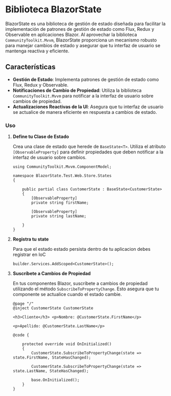 # Biblioteca BlazorState

BlazorState es una biblioteca de gestión de estado diseñada para facilitar la implementación de patrones de gestión de estado como Flux, Redux y Observable en aplicaciones Blazor. Al aprovechar la biblioteca `CommunityToolkit.Mvvm`, BlazorState proporciona un mecanismo robusto para manejar cambios de estado y asegurar que tu interfaz de usuario se mantenga reactiva y eficiente.

## Características

- **Gestión de Estado**: Implementa patrones de gestión de estado como Flux, Redux y Observable.
- **Notificaciones de Cambio de Propiedad**: Utiliza la biblioteca `CommunityToolkit.Mvvm` para notificar a la interfaz de usuario sobre cambios de propiedad.
- **Actualizaciones Reactivas de la UI**: Asegura que tu interfaz de usuario se actualice de manera eficiente en respuesta a cambios de estado.


### Uso

1. **Define tu Clase de Estado**

   Crea una clase de estado que herede de `BaseState<T>`. Utiliza el atributo `[ObservableProperty]` para definir propiedades que deben notificar a la interfaz de usuario sobre cambios.

    ```
    using CommunityToolkit.Mvvm.ComponentModel;
    
    namespace BlazorState.Test.Web.Store.States 
    { 
    
        public partial class CustomerState : BaseState<CustomerState> 
        { 
            [ObservableProperty]
            private string firstName;
            
            [ObservableProperty]
            private string lastName;
            
        }
    }
    ```

2. **Registra tu state**

    Para que el estado estado persista dentro de tu aplicacion debes registrar en IoC
    
    ```
    builder.Services.AddScoped<CustomerState>();
    ```


3. **Suscríbete a Cambios de Propiedad**

   En tus componentes Blazor, suscríbete a cambios de propiedad utilizando el método `SubscribeToPropertyChange`. Esto asegura que tu componente se actualice cuando el estado cambie.
   
    ```
    @page "/" 
    @inject CustomerState CustomerState
    
    <h3>Cliente</h3> <p>Nombre: @CustomerState.FirstName</p>
    
    <p>Apellido: @CustomerState.LastName</p>
    
    @code { 
    
        protected override void OnInitialized() 
        { 
            CustomerState.SubscribeToPropertyChange(state => state.FirstName, StateHasChanged);
            
            CustomerState.SubscribeToPropertyChange(state => state.LastName, StateHasChanged); 
            
            base.OnInitialized(); 
        } 
    }
    ```

